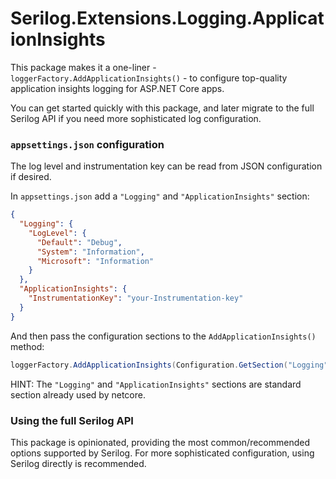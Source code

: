 # Serilog.Extensions.Logging.ApplicationInsights

This package makes it a one-liner - `loggerFactory.AddApplicationInsights()` - to configure top-quality application insights logging for ASP.NET Core apps.

You can get started quickly with this package, and later migrate to the full Serilog API if you need more sophisticated log configuration.

### `appsettings.json` configuration

The log level and instrumentation key can be read from JSON configuration if desired.

In `appsettings.json` add a `"Logging"` and `"ApplicationInsights"` section:

```json
{
  "Logging": {
    "LogLevel": {
      "Default": "Debug",
      "System": "Information",
      "Microsoft": "Information"
    }
  },
  "ApplicationInsights": {
    "InstrumentationKey": "your-Instrumentation-key"
  }
}
```

And then pass the configuration sections to the `AddApplicationInsights()` method:

```csharp
loggerFactory.AddApplicationInsights(Configuration.GetSection("Logging"), Configuration.GetSection("ApplicationInsights"));
```

HINT: The `"Logging"` and `"ApplicationInsights"` sections are standard section already used by netcore.

### Using the full Serilog API

This package is opinionated, providing the most common/recommended options supported by Serilog. For more sophisticated configuration, using Serilog directly is recommended.